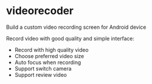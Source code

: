 videorecoder
============

Build a custom video recording screen for Android device

Record video with good quality and simple interface:
+ Record with high quality video
+ Choose preferred video size
+ Auto focus when recording
+ Support switch camera
+ Support review video
